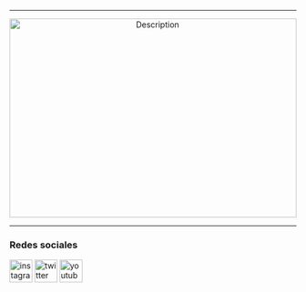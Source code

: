 <hr/>
<p align="center">
  <img src="https://media.giphy.com/media/9N2tuwehq1BWfJq8XV/giphy.gif" width="100%" height="350px" alt="Description">  
</p>


<hr/>
  
### Redes sociales
[<img src='https://cdn.jsdelivr.net/npm/simple-icons@3.0.1/icons/instagram.svg' alt='instagram' height='40'>](https://www.instagram.com/darksoul_93/) 
[<img src='https://cdn.jsdelivr.net/npm/simple-icons@3.0.1/icons/twitter.svg' alt='twitter' height='40'>](https://twitter.com/@Darkspectrum_93)
[<img src='https://cdn.jsdelivr.net/npm/simple-icons@3.0.1/icons/youtubetv.svg' alt='youtube' height='40'>](https://www.youtube.com/channel/UCmVBYDOp3yxTVwk2MGQkMdQ?view_as=subscriber)
